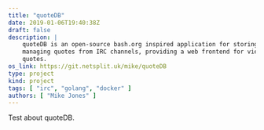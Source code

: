 ```yaml
---
title: "quoteDB"
date: 2019-01-06T19:40:38Z
draft: false
description: |
    quoteDB is an open-source bash.org inspired application for storing and
    managing quotes from IRC channels, providing a web frontend for viewing
    quotes.
os_link: https://git.netsplit.uk/mike/quoteDB
type: project
kind: project
tags: [ "irc", "golang", "docker" ]
authors: [ "Mike Jones" ]
---
```


Test about quoteDB.

